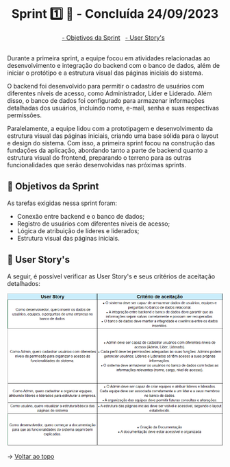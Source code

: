 <span id="topo">

<h1 align="center">Sprint 1️⃣ 🏃 - Concluída 24/09/2023</h1>
<p align="center">
    <a href="#objetivos"> - Objetivos da Sprint</a> &nbsp
    <a href="#userstory"> - User Story's</a> &nbsp
</p>
<br>
Durante a primeira sprint, a equipe focou em atividades relacionadas ao desenvolvimento e integração do backend com o banco de dados, além de iniciar o protótipo e a estrutura visual das páginas iniciais do sistema. 

O backend foi desenvolvido para permitir o cadastro de usuários com diferentes níveis de acesso, como Administrador, Líder e Liderado. Além disso, o banco de dados foi configurado para armazenar informações detalhadas dos usuários, incluindo nome, e-mail, senha e suas respectivas permissões. 

Paralelamente, a equipe lidou com a prototipagem e desenvolvimento da estrutura visual das páginas iniciais, criando uma base sólida para o layout e design do sistema. Com isso, a primeira sprint focou na construção das fundações da aplicação, abordando tanto a parte de backend quanto a estrutura visual do frontend, preparando o terreno para as outras funcionalidades que serão desenvolvidas nas próximas sprints.
<br>

<span id="objetivos"> 

## 🎯 Objetivos da Sprint
As tarefas exigidas nessa sprint foram: 
- Conexão entre backend e o banco de dados;
- Registro de usuários com diferentes níveis de acesso;
- Lógica de atribuição de líderes e liderados;
- Estrutura visual das páginas iniciais.



<span id="userstory">

## 👥 User Story's 
A seguir, é possível verificar as User Story's e seus critérios de aceitação detalhados:

![alt text](image.png)

→ [Voltar ao topo](#topo)